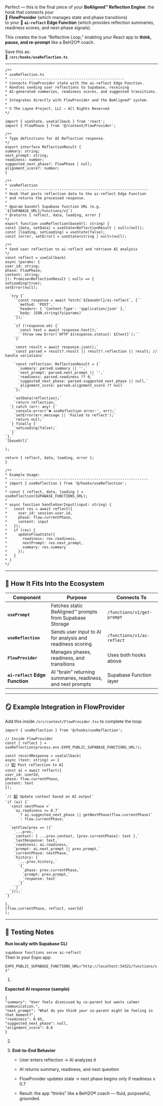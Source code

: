 Perfect — this is the final piece of your **BeAligned™ Reflection Engine**: the hook that connects your  
 🧠 **FlowProvider** (which manages state and phase transitions)  
 to your 🔗 **`ai-reflect` Edge Function** (which provides reflection summaries, readiness scores, and next-phase signals).

This creates the true “Reflective Loop,” enabling your React app to **think, pause, and re-prompt** like a BeH2O® coach.

Save this as:  
 📄 **`/src/hooks/useReflection.ts`**

---

`/**`  
 `* useReflection.ts`  
 `* -----------------------------------------------------`  
 `* Connects FlowProvider state with the ai-reflect Edge Function.`  
 `* Handles sending user reflections to Supabase, receiving`  
 `* AI-generated summaries, readiness scores, and suggested transitions.`  
 `*`  
 `* Integrates directly with FlowProvider and the BeAligned™ system.`  
 `*`  
 `* © The Layne Project, LLC — All Rights Reserved`  
 `*/`

`import { useState, useCallback } from 'react';`  
`import { FlowPhase } from '@/context/FlowProvider';`

`/**`  
 `* Type definitions for AI Reflection response.`  
 `*/`  
`export interface ReflectionResult {`  
  `summary: string;`  
  `next_prompt: string;`  
  `readiness: number;`  
  `suggested_next_phase?: FlowPhase | null;`  
  `alignment_score?: number;`  
`}`

`/**`  
 `* useReflection`  
 `* ----------------------------------------------------------------`  
 `* Hook that posts reflection data to the ai-reflect Edge Function`  
 `* and returns the processed response.`  
 `*`  
 ``* @param baseUrl Supabase function URL (e.g. `${SUPABASE_URL}/functions/v1`)``  
 `* @returns { reflect, data, loading, error }`  
 `*/`  
`export function useReflection(baseUrl: string) {`  
  `const [data, setData] = useState<ReflectionResult | null>(null);`  
  `const [loading, setLoading] = useState(false);`  
  `const [error, setError] = useState<string | null>(null);`

  `/**`  
   `* Send user reflection to ai-reflect and retrieve AI analysis`  
   `*/`  
  `const reflect = useCallback(`  
    `async (params: {`  
      `user_id: string;`  
      `phase: FlowPhase;`  
      `content: string;`  
    `}): Promise<ReflectionResult | null> => {`  
      `setLoading(true);`  
      `setError(null);`

      `try {`  
        ``const response = await fetch(`${baseUrl}/ai-reflect`, {``  
          `method: 'POST',`  
          `headers: { 'Content-Type': 'application/json' },`  
          `body: JSON.stringify(params)`  
        `});`

        `if (!response.ok) {`  
          `const text = await response.text();`  
          ``throw new Error(`HTTP ${response.status}: ${text}`);``  
        `}`

        `const result = await response.json();`  
        `const parsed = result?.result || result?.reflection || result; // handle variations`

        `const reflection: ReflectionResult = {`  
          `summary: parsed.summary || '',`  
          `next_prompt: parsed.next_prompt || '',`  
          `readiness: parsed.readiness ?? 0,`  
          `suggested_next_phase: parsed.suggested_next_phase || null,`  
          `alignment_score: parsed.alignment_score ?? null`  
        `};`

        `setData(reflection);`  
        `return reflection;`  
      `} catch (err: any) {`  
        `console.error('❌ useReflection error:', err);`  
        `setError(err.message || 'Failed to reflect');`  
        `return null;`  
      `} finally {`  
        `setLoading(false);`  
      `}`  
    `},`  
    `[baseUrl]`  
  `);`

  `return { reflect, data, loading, error };`  
`}`

`/**`  
 `* Example Usage:`  
 `* ----------------------------------------------------------------`  
 `* import { useReflection } from '@/hooks/useReflection';`  
 `*`  
 `* const { reflect, data, loading } = useReflection(SUPABASE_FUNCTIONS_URL);`  
 `*`  
 `* async function handleUserInput(input: string) {`  
 `*   const res = await reflect({`  
 `*     user_id: session.user.id,`  
 `*     phase: flow.currentPhase,`  
 `*     content: input`  
 `*   });`  
 `*   if (res) {`  
 `*     updateFlowState({`  
 `*       readiness: res.readiness,`  
 `*       nextPrompt: res.next_prompt,`  
 `*       summary: res.summary`  
 `*     });`  
 `*   }`  
 `* }`  
 `*/`

---

## **🧭 How It Fits Into the Ecosystem**

| Component | Purpose | Connects To |
| ----- | ----- | ----- |
| **`usePrompt`** | Fetches static BeAligned™ prompts from Supabase Storage | `/functions/v1/get-prompt` |
| **`useReflection`** | Sends user input to AI for analysis and readiness scoring | `/functions/v1/ai-reflect` |
| **`FlowProvider`** | Manages phases, readiness, and transitions | Uses both hooks above |
| **`ai-reflect` Edge Function** | AI “brain” returning summaries, readiness, and next prompts | Supabase Function layer |

---

## **🪞 Example Integration in FlowProvider**

Add this inside `/src/context/FlowProvider.tsx` to complete the loop:

`import { useReflection } from '@/hooks/useReflection';`

`// Inside FlowProvider`  
`const { reflect } = useReflection(process.env.EXPO_PUBLIC_SUPABASE_FUNCTIONS_URL!);`

`const recordResponse = useCallback(`  
  `async (text: string) => {`  
    `// 1️⃣ Post reflection to AI`  
    `const ai = await reflect({`  
      `user_id: userId,`  
      `phase: flow.currentPhase,`  
      `content: text`  
    `});`

    `// 2️⃣ Update context based on AI output`  
    `if (ai) {`  
      `const nextPhase =`  
        `ai.readiness >= 0.7`  
          `? ai.suggested_next_phase || getNextPhase(flow.currentPhase)`  
          `: flow.currentPhase;`

      `setFlow(prev => ({`  
        `...prev,`  
        `context: { ...prev.context, [prev.currentPhase]: text },`  
        `lastResponse: text,`  
        `readiness: ai.readiness,`  
        `prompt: ai.next_prompt || prev.prompt,`  
        `currentPhase: nextPhase,`  
        `history: [`  
          `...prev.history,`  
          `{`  
            `phase: prev.currentPhase,`  
            `prompt: prev.prompt,`  
            `response: text`  
          `}`  
        `]`  
      `}));`  
    `}`  
  `},`  
  `[flow.currentPhase, reflect, userId]`  
`);`

---

## **🧩 Testing Notes**

**Run locally with Supabase CLI**

 `supabase functions serve ai-reflect`  
 Then in your Expo app:

 `EXPO_PUBLIC_SUPABASE_FUNCTIONS_URL="http://localhost:54321/functions/v1"`

1. 

**Expected AI response (sample)**

 `{`  
  `"summary": "User feels dismissed by co-parent but wants calmer communication.",`  
  `"next_prompt": "What do you think your co-parent might be feeling in that moment?",`  
  `"readiness": 0.65,`  
  `"suggested_next_phase": null,`  
  `"alignment_score": 0.6`  
`}`

2.   
3. **End-to-End Behavior**

   * User enters reflection → AI analyzes it

   * AI returns summary, readiness, and next question

   * FlowProvider updates state → next phase begins only if readiness ≥ 0.7

   * Result: the app “thinks” like a BeH2O® coach — fluid, purposeful, grounded.